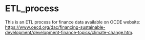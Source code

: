 # ETL_process
This is an ETL process for finance data available on OCDE website: <https://www.oecd.org/dac/financing-sustainable-development/development-finance-topics/climate-change.htm>.
